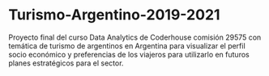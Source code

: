 # Turismo-Argentino-2019-2021
Proyecto final del curso Data Analytics de Coderhouse comisión 29575 con temática de turismo de argentinos en Argentina para visualizar el perfil socio económico y preferencias de los viajeros para utilizarlo en futuros planes estratégicos para el sector.
